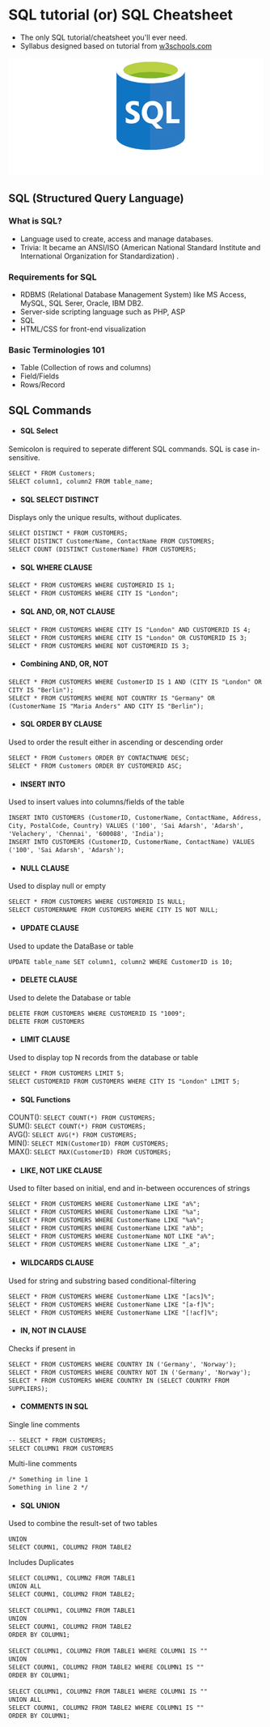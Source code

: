 # SQL tutorial (or) SQL Cheatsheet
* The only SQL tutorial/cheatsheet you'll ever need.
* Syllabus designed based on tutorial from [w3schools.com](https://www.w3schools.com/sql/)


![img](images/sql.jpg)

## SQL (Structured Query Language)
### What is SQL?
* Language used to create, access and manage databases.
* Trivia: It became an ANSI/ISO (American National Standard Institute and International Organization for Standardization) .

### Requirements for SQL
* RDBMS (Relational Database Management System) like MS Access, MySQL, SQL Serer, Oracle, IBM DB2.
* Server-side scripting language such as PHP, ASP
* SQL
* HTML/CSS for front-end visualization

### Basic Terminologies 101
* Table (Collection of rows and columns)
* Field/Fields
* Rows/Record

## SQL Commands

* #### SQL Select

Semicolon is required to seperate different SQL commands. SQL is case in-sensitive.
```
SELECT * FROM Customers;
SELECT column1, column2 FROM table_name;
```
* #### SQL SELECT DISTINCT

Displays only the unique results, without duplicates.
```
SELECT DISTINCT * FROM CUSTOMERS;
SELECT DISTINCT CustomerName, ContactName FROM CUSTOMERS;
SELECT COUNT (DISTINCT CustomerName) FROM CUSTOMERS;
```
* #### SQL WHERE CLAUSE
```
SELECT * FROM CUSTOMERS WHERE CUSTOMERID IS 1;
SELECT * FROM CUSTOMERS WHERE CITY IS "London";
```
* #### SQL AND, OR, NOT CLAUSE
```
SELECT * FROM CUSTOMERS WHERE CITY IS "London" AND CUSTOMERID IS 4;
SELECT * FROM CUSTOMERS WHERE CITY IS "London" OR CUSTOMERID IS 3;
SELECT * FROM CUSTOMERS WHERE NOT CUSTOMERID IS 3;
```
* #### Combining AND, OR, NOT
```
SELECT * FROM CUSTOMERS WHERE CustomerID IS 1 AND (CITY IS "London" OR CITY IS "Berlin");
SELECT * FROM CUSTOMERS WHERE NOT COUNTRY IS "Germany" OR (CustomerName IS "Maria Anders" AND CITY IS "Berlin");

```
* #### SQL ORDER BY CLAUSE

Used to order the result either in ascending or descending order
```
SELECT * FROM Customers ORDER BY CONTACTNAME DESC;
SELECT * FROM Customers ORDER BY CUSTOMERID ASC;
```
* #### INSERT INTO 

Used to insert values into columns/fields of the table
```
INSERT INTO CUSTOMERS (CustomerID, CustomerName, ContactName, Address, City, PostalCode, Country) VALUES ('100', 'Sai Adarsh', 'Adarsh', 'Velachery', 'Chennai', '600088', 'India');
INSERT INTO CUSTOMERS (CustomerID, CustomerName, ContactName) VALUES ('100', 'Sai Adarsh', 'Adarsh');

```
* #### NULL CLAUSE

Used to display null or empty
```
SELECT * FROM CUSTOMERS WHERE CUSTOMERID IS NULL;
SELECT CUSTOMERNAME FROM CUSTOMERS WHERE CITY IS NOT NULL;
```
* #### UPDATE CLAUSE
Used to update the DataBase or table
```
UPDATE table_name SET column1, column2 WHERE CustomerID is 10;
```

* #### DELETE CLAUSE
Used to delete the Database or table
```
DELETE FROM CUSTOMERS WHERE CUSTOMERID IS "1009";
DELETE FROM CUSTOMERS
```

* #### LIMIT CLAUSE
Used to display top N records from the database or table
```
SELECT * FROM CUSTOMERS LIMIT 5;
SELECT CUSTOMERID FROM CUSTOMERS WHERE CITY IS "London" LIMIT 5;
```

* #### SQL Functions
COUNT(): ```SELECT COUNT(*) FROM CUSTOMERS;``` \
SUM(): ```SELECT COUNT(*) FROM CUSTOMERS;```  \
AVG(): ```SELECT AVG(*) FROM CUSTOMERS;```  \
MIN(): ```SELECT MIN(CustomerID) FROM CUSTOMERS;```  \
MAX(): ```SELECT MAX(CustomerID) FROM CUSTOMERS;```

* #### LIKE, NOT LIKE CLAUSE
Used to filter based on initial, end and in-between occurences of strings
```
SELECT * FROM CUSTOMERS WHERE CustomerName LIKE "a%";
SELECT * FROM CUSTOMERS WHERE CustomerName LIKE "%a";
SELECT * FROM CUSTOMERS WHERE CustomerName LIKE "%a%";
SELECT * FROM CUSTOMERS WHERE CustomerName LIKE "a%b";
SELECT * FROM CUSTOMERS WHERE CustomerName NOT LIKE "a%";
SELECT * FROM CUSTOMERS WHERE CustomerName LIKE "_a";
```

* #### WILDCARDS CLAUSE
Used for string and substring based conditional-filtering
```
SELECT * FROM CUSTOMERS WHERE CustomerName LIKE "[acs]%";
SELECT * FROM CUSTOMERS WHERE CustomerName LIKE "[a-f]%";
SELECT * FROM CUSTOMERS WHERE CustomerName LIKE "[!acf]%";
```

* #### IN, NOT IN CLAUSE
Checks if present in
```
SELECT * FROM CUSTOMERS WHERE COUNTRY IN ('Germany', 'Norway');
SELECT * FROM CUSTOMERS WHERE COUNTRY NOT IN ('Germany', 'Norway');
SELECT * FROM CUSTOMERS WHERE COUNTRY IN (SELECT COUNTRY FROM SUPPLIERS);
```

* #### COMMENTS IN SQL
Single line comments
```
-- SELECT * FROM CUSTOMERS;
SELECT COLUMN1 FROM CUSTOMERS
```
Multi-line comments
```
/* Something in line 1
Something in line 2 */
```
* #### SQL UNION
Used to combine the result-set of two tables
``` SELECT COLUMN1, COLUMN2 FROM TABLE1
UNION
SELECT COUMN1, COLUMN2 FROM TABLE2
```
Includes Duplicates
```
SELECT COLUMN1, COLUMN2 FROM TABLE1
UNION ALL
SELECT COUMN1, COLUMN2 FROM TABLE2;

SELECT COLUMN1, COLUMN2 FROM TABLE1
UNION
SELECT COUMN1, COLUMN2 FROM TABLE2
ORDER BY COLUMN1;

SELECT COLUMN1, COLUMN2 FROM TABLE1 WHERE COLUMN1 IS ""
UNION
SELECT COUMN1, COLUMN2 FROM TABLE2 WHERE COLUMN1 IS ""
ORDER BY COLUMN1;

SELECT COLUMN1, COLUMN2 FROM TABLE1 WHERE COLUMN1 IS ""
UNION ALL
SELECT COUMN1, COLUMN2 FROM TABLE2 WHERE COLUMN1 IS ""
ORDER BY COLUMN1;
```

